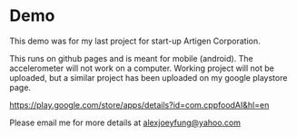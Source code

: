 # Demo
This demo was for my last project for start-up Artigen Corporation.

This runs on github pages and is meant for mobile (android).  The accelerometer will not work on a computer.  Working project will not be uploaded, but a similar project has been uploaded on my google playstore page.

https://play.google.com/store/apps/details?id=com.cppfoodAI&hl=en

Please email me for more details at alexjoeyfung@yahoo.com
